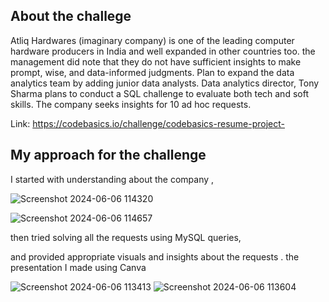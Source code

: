 ## About the challege 

Atliq Hardwares (imaginary company) is one of the leading computer hardware producers in India and well expanded in other countries too.
the management did note that they do not have sufficient insights to make prompt, wise, and data-informed judgments.
Plan to expand the data analytics team by adding junior data analysts.
Data analytics director, Tony Sharma plans to conduct a SQL challenge to evaluate both tech and soft skills.
The company seeks insights for 10 ad hoc requests.

Link: https://codebasics.io/challenge/codebasics-resume-project-

## My approach for the challenge

I started with  understanding about the company ,

![Screenshot 2024-06-06 114320](https://github.com/Mansha-S/ad-hoc_Analysis/assets/97119252/6759ffb5-a50d-47ec-993d-2c259a28ee88)

![Screenshot 2024-06-06 114657](https://github.com/Mansha-S/ad-hoc_Analysis/assets/97119252/3ac13064-1ccc-4c3b-9dbf-aabb0c8c5b7b)

then tried solving all the requests using MySQL queries, 

and provided appropriate visuals  and insights about the requests .
the presentation I made using Canva 



![Screenshot 2024-06-06 113413](https://github.com/Mansha-S/ad-hoc_Analysis/assets/97119252/f191771d-1974-420e-9372-6c0808777739)
![Screenshot 2024-06-06 113604](https://github.com/Mansha-S/ad-hoc_Analysis/assets/97119252/dca67c8a-4fd0-4e23-98b1-a4939f1b8a10)
